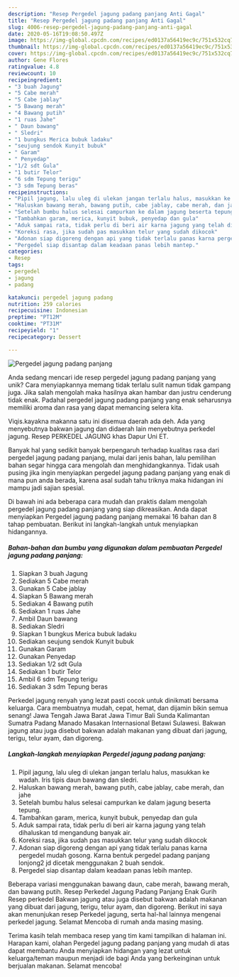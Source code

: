 ```yaml
---
description: "Resep Pergedel jagung padang panjang Anti Gagal"
title: "Resep Pergedel jagung padang panjang Anti Gagal"
slug: 4006-resep-pergedel-jagung-padang-panjang-anti-gagal
date: 2020-05-16T19:08:50.497Z
image: https://img-global.cpcdn.com/recipes/ed0137a56419ec9c/751x532cq70/pergedel-jagung-padang-panjang-foto-resep-utama.jpg
thumbnail: https://img-global.cpcdn.com/recipes/ed0137a56419ec9c/751x532cq70/pergedel-jagung-padang-panjang-foto-resep-utama.jpg
cover: https://img-global.cpcdn.com/recipes/ed0137a56419ec9c/751x532cq70/pergedel-jagung-padang-panjang-foto-resep-utama.jpg
author: Gene Flores
ratingvalue: 4.8
reviewcount: 10
recipeingredient:
- "3 buah Jagung"
- "5 Cabe merah"
- "5 Cabe jablay"
- "5 Bawang merah"
- "4 Bawang putih"
- "1 ruas Jahe"
- " Daun bawang"
- " Sledri"
- "1 bungkus Merica bubuk ladaku"
- "seujung sendok Kunyit bubuk"
- " Garam"
- " Penyedap"
- "1/2 sdt Gula"
- "1 butir Telor"
- "6 sdm Tepung terigu"
- "3 sdm Tepung beras"
recipeinstructions:
- "Pipil jagung, lalu uleg di ulekan jangan terlalu halus, masukkan ke wadah. Iris tipis daun bawang dan sledri."
- "Haluskan bawang merah, bawang putih, cabe jablay, cabe merah, dan jahe"
- "Setelah bumbu halus selesai campurkan ke dalam jagung beserta tepung."
- "Tambahkan garam, merica, kunyit bubuk, penyedap dan gula"
- "Aduk sampai rata, tidak perlu di beri air karna jagung yang telah dihaluskan td mengandung banyak air."
- "Koreksi rasa, jika sudah pas masukkan telur yang sudah dikocok"
- "Adonan siap digoreng dengan api yang tidak terlalu panas karna pergedel mudah gosong. Karna bentuk pergedel padang panjang lonjong2 jd dicetak menggunakan 2 buah sendok."
- "Pergedel siap disantap dalam keadaan panas lebih mantep."
categories:
- Resep
tags:
- pergedel
- jagung
- padang

katakunci: pergedel jagung padang 
nutrition: 259 calories
recipecuisine: Indonesian
preptime: "PT12M"
cooktime: "PT31M"
recipeyield: "1"
recipecategory: Dessert

---
```



![Pergedel jagung padang panjang](https://img-global.cpcdn.com/recipes/ed0137a56419ec9c/751x532cq70/pergedel-jagung-padang-panjang-foto-resep-utama.jpg)

Anda sedang mencari ide resep pergedel jagung padang panjang yang unik? Cara menyiapkannya memang tidak terlalu sulit namun tidak gampang juga. Jika salah mengolah maka hasilnya akan hambar dan justru cenderung tidak enak. Padahal pergedel jagung padang panjang yang enak seharusnya memiliki aroma dan rasa yang dapat memancing selera kita.

Viqis.kayakna makanna satu ini disemua daerah ada deh. Ada yang menyebutnya bakwan jagung dan didaerah lain menyebutnya perkedel jagung. Resep PERKEDEL JAGUNG khas Dapur Uni ET.

Banyak hal yang sedikit banyak berpengaruh terhadap kualitas rasa dari pergedel jagung padang panjang, mulai dari jenis bahan, lalu pemilihan bahan segar hingga cara mengolah dan menghidangkannya. Tidak usah pusing jika ingin menyiapkan pergedel jagung padang panjang yang enak di mana pun anda berada, karena asal sudah tahu triknya maka hidangan ini mampu jadi sajian spesial.


Di bawah ini ada beberapa cara mudah dan praktis dalam mengolah pergedel jagung padang panjang yang siap dikreasikan. Anda dapat menyiapkan Pergedel jagung padang panjang memakai 16 bahan dan 8 tahap pembuatan. Berikut ini langkah-langkah untuk menyiapkan hidangannya.

<!--inarticleads1-->

##### Bahan-bahan dan bumbu yang digunakan dalam pembuatan Pergedel jagung padang panjang:

1. Siapkan 3 buah Jagung
1. Sediakan 5 Cabe merah
1. Gunakan 5 Cabe jablay
1. Siapkan 5 Bawang merah
1. Sediakan 4 Bawang putih
1. Sediakan 1 ruas Jahe
1. Ambil  Daun bawang
1. Sediakan  Sledri
1. Siapkan 1 bungkus Merica bubuk ladaku
1. Sediakan seujung sendok Kunyit bubuk
1. Gunakan  Garam
1. Gunakan  Penyedap
1. Sediakan 1/2 sdt Gula
1. Sediakan 1 butir Telor
1. Ambil 6 sdm Tepung terigu
1. Sediakan 3 sdm Tepung beras


Perkedel jagung renyah yang lezat pasti cocok untuk dinikmati bersama keluarga. Cara membuatnya mudah, cepat, hemat, dan dijamin bikin semua senang! Jawa Tengah Jawa Barat Jawa Timur Bali Sunda Kalimantan Sumatra Padang Manado Masakan Internasional Betawi Sulawesi. Bakwan jagung atau juga disebut bakwan adalah makanan yang dibuat dari jagung, terigu, telur ayam, dan digoreng. 

<!--inarticleads2-->

##### Langkah-langkah menyiapkan Pergedel jagung padang panjang:

1. Pipil jagung, lalu uleg di ulekan jangan terlalu halus, masukkan ke wadah. Iris tipis daun bawang dan sledri.
1. Haluskan bawang merah, bawang putih, cabe jablay, cabe merah, dan jahe
1. Setelah bumbu halus selesai campurkan ke dalam jagung beserta tepung.
1. Tambahkan garam, merica, kunyit bubuk, penyedap dan gula
1. Aduk sampai rata, tidak perlu di beri air karna jagung yang telah dihaluskan td mengandung banyak air.
1. Koreksi rasa, jika sudah pas masukkan telur yang sudah dikocok
1. Adonan siap digoreng dengan api yang tidak terlalu panas karna pergedel mudah gosong. Karna bentuk pergedel padang panjang lonjong2 jd dicetak menggunakan 2 buah sendok.
1. Pergedel siap disantap dalam keadaan panas lebih mantep.


Beberapa variasi menggunakan bawang daun, cabe merah, bawang merah, dan bawang putih. Resep Perkedel Jagung Padang Panjang Enak Gurih Resep perkedel Bakwan jagung atau juga disebut bakwan adalah makanan yang dibuat dari jagung, terigu, telur ayam, dan digoreng. Berikut ini saya akan menunjukan resep Perkedel jagung, serta hal-hal lainnya mengenai perkedel jagung. Selamat Mencoba di rumah anda masing masing. 

Terima kasih telah membaca resep yang tim kami tampilkan di halaman ini. Harapan kami, olahan Pergedel jagung padang panjang yang mudah di atas dapat membantu Anda menyiapkan hidangan yang lezat untuk keluarga/teman maupun menjadi ide bagi Anda yang berkeinginan untuk berjualan makanan. Selamat mencoba!
